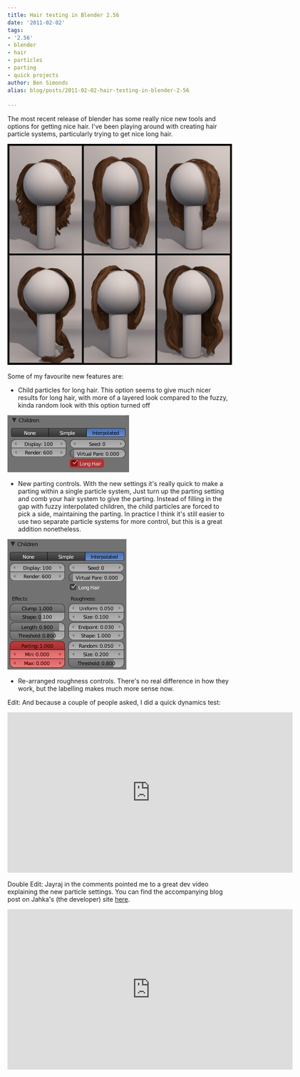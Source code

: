 ```yaml
---
title: Hair testing in Blender 2.56
date: '2011-02-02'
tags:
- '2.56'
- blender
- hair
- particles
- parting
- quick projects
author: Ben Simonds
alias: blog/posts/2011-02-02-hair-testing-in-blender-2-56

---
```


The most recent release of blender has some really nice new tools and options for getting nice hair. I've been playing around with creating hair particle systems, particularly trying to get nice long hair.

![>< ><](/images/old/hairtests.jpg)

Some of my favourite new features are: 

  * Child particles for long hair. This option seems to give much nicer results for long hair, with more of a layered look compared to the fuzzy, kinda random look with this option turned off

![>< ><](/images/old/httut1.jpg)


  * New parting controls. With the new settings it's really quick to make a parting within a single particle system, Just turn up the parting setting and comb your hair system to give the parting. Instead of filling in the gap with fuzzy interpolated children, the child particles are forced to pick a side, maintaining the parting. In practice I think it's still easier to use two separate particle systems for more control, but this is a great addition nonetheless.

![>< ><](/images/old/httut2.jpg)


  * Re-arranged roughness controls. There's no real difference in how they work, but the labelling makes much more sense now.

Edit: And because a couple of people asked, I did a quick dynamics test: 

<iframe width="640" height="360" src="https://www.youtube.com/embed/0KwyYH40paQ" title="YouTube video player" frameborder="0" allow="accelerometer; autoplay; clipboard-write; encrypted-media; gyroscope; picture-in-picture" allowfullscreen></iframe>

Double Edit: Jayraj in the comments pointed me to a great dev video explaining the new particle settings. You can find the accompanying blog post on Jahka's (the developer) site [here](http://jahkaparticles.blogspot.com/). 

<iframe width="640" height="360" src="https://www.youtube.com/embed/k8FLJik6-Lw" title="YouTube video player" frameborder="0" allow="accelerometer; autoplay; clipboard-write; encrypted-media; gyroscope; picture-in-picture" allowfullscreen></iframe>
